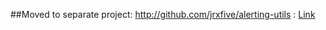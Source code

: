 ##Moved to separate project:
http://github.com/jrxfive/alerting-utils : [Link](http://github.com/jrxfive/alerting-utils)